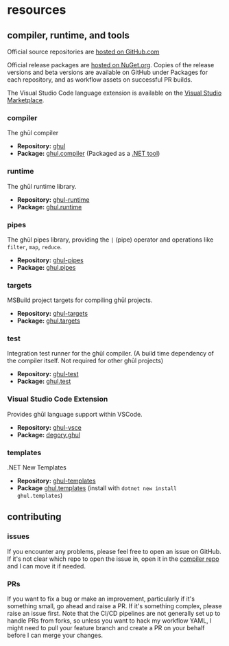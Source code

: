 # resources

## compiler, runtime, and tools

Official source repositories are [hosted on GitHub.com](https://github.com/degory)

Official release packages are [hosted on NuGet.org](https://www.nuget.org/packages?q=degory+ghul). Copies of the release versions and beta versions are available on GitHub under Packages for each repository, and as workflow assets on successful PR builds.

The Visual Studio Code language extension is available on the [Visual Studio Marketplace](https://marketplace.visualstudio.com/items?itemName=degory.ghul).


### compiler
The ghūl compiler
- **Repository:** [ghul](https://github.com/degory/ghul)
- **Package:** [ghul.compiler](https://www.nuget.org/packages/ghul.compiler) (Packaged as a [.NET tool](https://learn.microsoft.com/en-us/dotnet/core/tools/dotnet-tool-install))

### runtime
The ghūl runtime library.
- **Repository:** [ghul-runtime](https://github.com/degory/ghul-runtime)
- **Package:** [ghul.runtime](https://www.nuget.org/packages/ghul.runtime)

### pipes
The ghūl pipes library, providing the `|` (pipe) operator and operations like `filter`, `map`, `reduce`.
- **Repository:** [ghul-pipes](https://github.com/degory/ghul-pipes)
- **Package:** [ghul.pipes](https://www.nuget.org/packages/ghul.pipes)

### targets
MSBuild project targets for compiling ghūl projects.
- **Repository:** [ghul-targets](https://github.com/degory/ghul-targets)
- **Package:** [ghul.targets](https://www.nuget.org/packages/ghul.targets)

### test
Integration test runner for the ghūl compiler. (A build time dependency of the compiler itself. Not required for other ghūl projects)
- **Repository:** [ghul-test](https://github.com/degory/ghul-test) 
- **Package:** [ghul.test](https://www.nuget.org/packages/ghul.test)

### Visual Studio Code Extension
Provides ghūl language support within VSCode.
- **Repository:** [ghul-vsce](https://github.com/degory/ghul-vsce)
- **Package:** [degory.ghul](https://marketplace.visualstudio.com/items?itemName=degory.ghul)

### templates
.NET New Templates
- **Repository:** [ghul-templates](https://github.com/degory/ghul-templates)
- **Package** [ghul.templates](https://www.nuget.org/packages/ghul.templates) (install with `dotnet new install ghul.templates`)

## contributing

### issues
If you encounter any problems, please feel free to open an issue on GitHub. If it's not clear which repo to open the issue in, open it in the [compiler repo](https://github.com/degory/ghul) and I can move it if needed.

### PRs
If you want to fix a bug or make an improvement, particularly if it's something small, go ahead and raise a PR. If it's something complex, please raise an issue first. Note that the CI/CD pipelines are not generally set up to handle PRs from forks, so unless you want to hack my workflow YAML, I might need to pull your feature branch and create a PR on your behalf before I can merge your changes.
